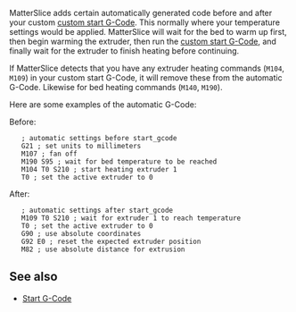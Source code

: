 MatterSlice adds certain automatically generated code before and after
your custom [custom start
G-Code](Settings/Printer/Custom_G-Code/Start_G-Code "wikilink"). This
normally where your temperature settings would be applied. MatterSlice
will wait for the bed to warm up first, then begin warming the extruder,
then run the [custom start
G-Code](Settings/Printer/Custom_G-Code/Start_G-Code "wikilink"), and
finally wait for the extruder to finish heating before continuing.

If MatterSlice detects that you have any extruder heating commands
(`M104`, `M109`) in your custom start G-Code, it will remove these from
the automatic G-Code. Likewise for bed heating commands (`M140`,
`M190`).

Here are some examples of the automatic G-Code:

Before:

`   ; automatic settings before start_gcode  `  
`   G21 ; set units to millimeters  `  
`   M107 ; fan off  `  
`   M190 S95 ; wait for bed temperature to be reached  `  
`   M104 T0 S210 ; start heating extruder 1  `  
`   T0 ; set the active extruder to 0`

After:

`   ; automatic settings after start_gcode`  
`   M109 T0 S210 ; wait for extruder 1 to reach temperature`  
`   T0 ; set the active extruder to 0`  
`   G90 ; use absolute coordinates`  
`   G92 E0 ; reset the expected extruder position`  
`   M82 ; use absolute distance for extrusion`

## See also

  - [Start
    G-Code](Settings/Printer/Custom_G-Code/Start_G-Code "wikilink")
